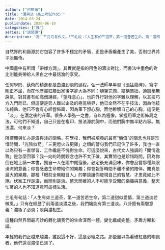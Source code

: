 ```yaml
---
author: ["柯棋瀚"]
title: "濃與淡（髙二考試作文）"
date: 2014-03-24
publishdate: 2020-06-10
categories: ["襍"]
series: ["講閒譚"]
description: '高二三月月考作文。「三毛說：『人生有如三道茶，第一道苦若生命，第二道甜似愛情，第三道淡若微風。』對即將成人的同學們來說，這句話引發了你怎樣的聯想與思考？」'
---
```


自然界的和諧源於它包容了許多不穩定的矛盾，正是矛盾纔產生了美，否則世界將平淡無奇。

中國畫中有所謂「帶燥方潤」，其實就是指的用色的濃淡對比，而書法中墨色的對比則能夠帶給人黑白之中最恬澹的享受。

任何學問、蓺術的精進都是由濃到淡的過程。弘一法師早年習《張猛龍碑》，寫字剛正不屈，而在他歷盡紅塵出家後字卻大為不同：頓筆完潤，結構慧拙，通篇毫無戾氣，對其書有如高僧誦經，「望峰息心」。也許外行對他的字難以理解，以其技巧方入門而已，但這便是旁人難以企及的極高境界，他已全然不在乎技法，因為他技法純熟，他已不會有心經營佈局，因為筆下卽心胸，而他瞭解自己的心胸。這便是「淡」，在濃之後的升華。很多人學弘一之書，自以為極像，掌握用筆之術佈局之法，可他們不知道，自己只是在複印，技法源於胸中，而他們胸中無半點內容。無法濃，何來淡？

所謂閒與忙亦是濃與淡的關係。在學校，我們被培養的最有“價值”的關念也許是珍惜時間，「光陰似箭」「三更燈火五更雞」之類的警句我們已記住了許多，我也一直以為只有一直學習、工作纔是不愧對生命。可這麼說來，古代文人強調的「閒情逸致」是怎麼回事？我一向的時間觀念也許不太正確。其實閒也是珍惜時間，因為你倒在地上讀一本書，獨自一人在雨中閒逛後，必定後充滿回味，你會品嘗那種無限湧流的意義；你會感激生命帶給你的樂趣；你會報答時間不離不棄的陪伴。閒真是最大的樂趣，那種「眼前全無礙目人」的攀談讓你發現自己的智慧、才思竟如此不絕。伏案工作是濃，而閒則是淡。整天閒著的人不可能享受閒的樂趣與意義，整天忙著的人也不知道竟可這樣生活。

三毛有句話：「人生有如三道茶，第一道苦若生命，第二道甜似愛情，第三道淡若微風。」只有在經歷了前兩道淡濃之後，我們纔能有第三道淡。八卦圖有兩層意義：濃極了必淡；淡與濃相生。

這種自然界閒最巧妙的轉化讓我們的生命渾然一體。變化纔成完整，矛盾方顯和諧。

年輕的我們正越來越濃，誰說這不好，這是必經之路。那些自以為看破紅塵的嘲諷者，他們還沒濃便已淡了。